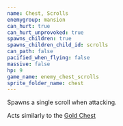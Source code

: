 ```yaml
---
name: Chest, Scrolls
enemygroup: mansion
can_hurt: true
can_hurt_unprovoked: true
spawns_children: true
spawns_children_child_id: scrolls
can_path: false
pacified_when_flying: false
massive: false
hp: 9
game_name: enemy_chest_scrolls
sprite_folder_name: chest
---
```


Spawns a single scroll when attacking.

Acts similarly to the [Gold Chest](#enemy-chest-gold)
